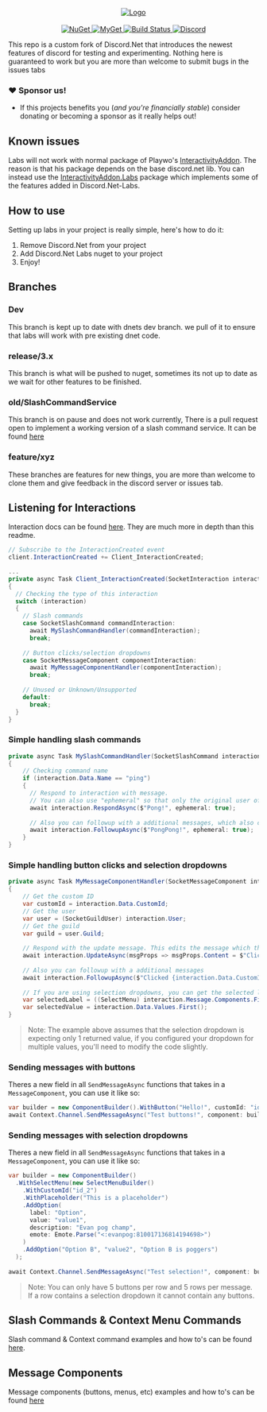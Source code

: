 <p align="center">
  <a href="https://discord-net-labs.com/" title="Click to visit the documentation!">
    <img src="https://discord-net-labs.com/marketing/Logo/SVG/Combinationmark%20White%20Border.svg" alt="Logo">
  </a>
    <br />
    <br />
  <a href="https://www.nuget.org/packages/Discord.Net.Labs/">
    <img src="https://img.shields.io/nuget/vpre/Discord.Net.Labs.svg?maxAge=2592000?style=plastic" alt="NuGet">
  </a>
  <a href="https://www.myget.org/feed/Packages/discord-net-labs">
    <img src="https://img.shields.io/myget/discord-net-labs/vpre/Discord.Net.Labs.svg" alt="MyGet">
  </a>
  <a href="https://dev.azure.com/Discord-Net-Labs/Discord-Net-Labs/_build/latest?definitionId=1&amp;branchName=release%2F3.x">
    <img src="https://dev.azure.com/Discord-Net-Labs/Discord-Net-Labs/_apis/build/status/discord-net.Discord.Net?branchName=dev" alt="Build Status">
  </a>
  <a href="https://discord.gg/dvSfUTet3K">
    <img src="https://discord.com/api/guilds/848176216011046962/widget.png" alt="Discord">
  </a>
</p>

This repo is a custom fork of Discord.Net that introduces the newest features of discord for testing and experimenting. Nothing here is guaranteed to work but you are more than welcome to submit bugs in the issues tabs

### ♥ Sponsor us!
- If this projects benefits you (*and you're financially stable*) consider donating or becoming a sponsor as it really helps out!

## Known issues
Labs will not work with normal package of Playwo's [InteractivityAddon](https://www.nuget.org/packages/Discord.InteractivityAddon). The reason is that his package depends on the base discord.net lib. You can instead use the [InteractivityAddon.Labs](https://www.nuget.org/packages/Discord.InteractivityAddon.Labs) package which implements some of the features added in Discord.Net-Labs.

## How to use
Setting up labs in your project is really simple, here's how to do it:
1) Remove Discord.Net from your project
2) Add Discord.Net Labs nuget to your project
3) Enjoy!

## Branches

### Dev
This branch is kept up to date with dnets dev branch. we pull of it to ensure that labs will work with pre existing dnet code.

### release/3.x
This branch is what will be pushed to nuget, sometimes its not up to date as we wait for other features to be finished.

### old/SlashCommandService
This branch is on pause and does not work currently, There is a pull request open to implement a working version of a slash command service. It can be found [here](https://github.com/Discord-Net-Labs/Discord.Net-Labs/pull/52)

### feature/xyz
These branches are features for new things, you are more than welcome to clone them and give feedback in the discord server or issues tab.

## Listening for Interactions

Interaction docs can be found [here](https://github.com/Discord-Net-Labs/Discord.Net-Labs/tree/release/3.x/docs/guides/interactions). They are much more in depth than this readme.

```cs
// Subscribe to the InteractionCreated event
client.InteractionCreated += Client_InteractionCreated;

...
private async Task Client_InteractionCreated(SocketInteraction interaction)
{
  // Checking the type of this interaction
  switch (interaction)
  {
    // Slash commands
    case SocketSlashCommand commandInteraction:
      await MySlashCommandHandler(commandInteraction);
      break;
      
    // Button clicks/selection dropdowns
    case SocketMessageComponent componentInteraction:
      await MyMessageComponentHandler(componentInteraction);
      break;
      
    // Unused or Unknown/Unsupported
    default:
      break;
  }
}
```

### Simple handling slash commands
```cs
private async Task MySlashCommandHandler(SocketSlashCommand interaction)
{
    // Checking command name
    if (interaction.Data.Name == "ping")
    {
      // Respond to interaction with message.
      // You can also use "ephemeral" so that only the original user of the interaction sees the message
      await interaction.RespondAsync($"Pong!", ephemeral: true);
      
      // Also you can followup with a additional messages, which also can be "ephemeral"
      await interaction.FollowupAsync($"PongPong!", ephemeral: true);
    }
}
```

### Simple handling button clicks and selection dropdowns
```cs
private async Task MyMessageComponentHandler(SocketMessageComponent interaction)
{
    // Get the custom ID 
    var customId = interaction.Data.CustomId;
    // Get the user
    var user = (SocketGuildUser) interaction.User;
    // Get the guild
    var guild = user.Guild;
    
    // Respond with the update message. This edits the message which this component resides.
    await interaction.UpdateAsync(msgProps => msgProps.Content = $"Clicked {interaction.Data.CustomId}!");
    
    // Also you can followup with a additional messages
    await interaction.FollowupAsync($"Clicked {interaction.Data.CustomId}!", ephemeral: true);
    
    // If you are using selection dropdowns, you can get the selected label and values using these
    var selectedLabel = ((SelectMenu) interaction.Message.Components.First().Components.First()).Options.FirstOrDefault(x => x.Value == interaction.Data.Values.FirstOrDefault())?.Label;
    var selectedValue = interaction.Data.Values.First();
}
```

> Note: The example above assumes that the selection dropdown is expecting only 1 returned value, if you configured your dropdown for multiple values, you'll need to modify the code slightly.

### Sending messages with buttons
Theres a new field in all `SendMessageAsync` functions that takes in a `MessageComponent`, you can use it like so:
```cs
var builder = new ComponentBuilder().WithButton("Hello!", customId: "id_1", ButtonStyle.Primary, row: 0);
await Context.Channel.SendMessageAsync("Test buttons!", component: builder.Build());
```

### Sending messages with selection dropdowns
Theres a new field in all `SendMessageAsync` functions that takes in a `MessageComponent`, you can use it like so:
```cs
var builder = new ComponentBuilder()
  .WithSelectMenu(new SelectMenuBuilder()
    .WithCustomId("id_2")
    .WithPlaceholder("This is a placeholder")
    .AddOption(
      label: "Option",
      value: "value1",
      description: "Evan pog champ",
      emote: Emote.Parse("<:evanpog:810017136814194698>")
    )
    .AddOption("Option B", "value2", "Option B is poggers")
  );
  
await Context.Channel.SendMessageAsync("Test selection!", component: builder.Build());
```

> Note: You can only have 5 buttons per row and 5 rows per message. If a row contains a selection dropdown it cannot contain any buttons.

## Slash Commands & Context Menu Commands
Slash command & Context command examples and how to's can be found [here](https://github.com/Discord-Net-Labs/Discord.Net-Labs/tree/release/3.x/docs/guides/interactions/application-commands). 

## Message Components
Message components (buttons, menus, etc) examples and how to's can be found [here](https://github.com/Discord-Net-Labs/Discord.Net-Labs/tree/release/3.x/docs/guides/interactions/message-components)
